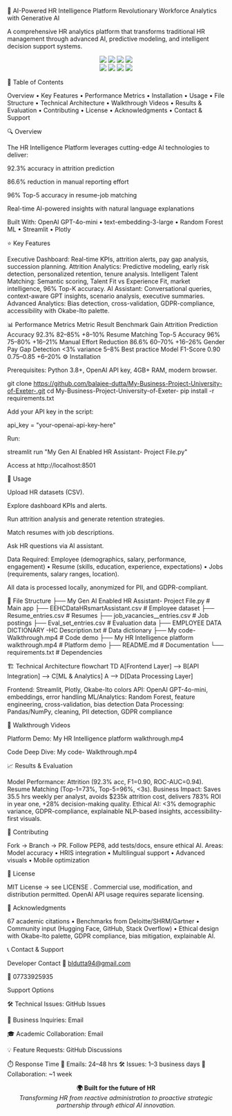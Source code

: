 🚀 AI-Powered HR Intelligence Platform
Revolutionary Workforce Analytics with Generative AI

A comprehensive HR analytics platform that transforms traditional HR management through advanced AI, predictive modeling, and intelligent decision support systems.

<p align="center"> <img src="https://img.shields.io/badge/Python-3.8+-blue.svg" /> <img src="https://img.shields.io/badge/Streamlit-1.28+-red.svg" /> <img src="https://img.shields.io/badge/OpenAI-GPT--4o--mini-green.svg" /> <img src="https://img.shields.io/badge/License-MIT-yellow.svg" /> <br /> <img src="https://img.shields.io/github/stars/balajee-dutta/My-Business-Project-University-of-Exeter-?style=social" /> <img src="https://img.shields.io/github/forks/balajee-dutta/My-Business-Project-University-of-Exeter-?style=social" /> <img src="https://img.shields.io/github/contributors/balajee-dutta/My-Business-Project-University-of-Exeter-" /> <img src="https://img.shields.io/badge/Datasets-4-green" /> </p>
📑 Table of Contents

Overview
 • Key Features
 • Performance Metrics
 • Installation
 • Usage
 • File Structure
 • Technical Architecture
 • Walkthrough Videos
 • Results & Evaluation
 • Contributing
 • License
 • Acknowledgments
 • Contact & Support

🔍 Overview

The HR Intelligence Platform leverages cutting-edge AI technologies to deliver:

92.3% accuracy in attrition prediction

86.6% reduction in manual reporting effort

96% Top-5 accuracy in resume-job matching

Real-time AI-powered insights with natural language explanations

Built With: OpenAI GPT-4o-mini • text-embedding-3-large • Random Forest ML • Streamlit • Plotly

⭐ Key Features

Executive Dashboard: Real-time KPIs, attrition alerts, pay gap analysis, succession planning.
Attrition Analytics: Predictive modeling, early risk detection, personalized retention, tenure analysis.
Intelligent Talent Matching: Semantic scoring, Talent Fit vs Experience Fit, market intelligence, 96% Top-K accuracy.
AI Assistant: Conversational queries, context-aware GPT insights, scenario analysis, executive summaries.
Advanced Analytics: Bias detection, cross-validation, GDPR-compliance, accessibility with Okabe-Ito palette.

📊 Performance Metrics
Metric	Result	Benchmark	Gain
Attrition Prediction Accuracy	92.3%	82–85%	+8–10%
Resume Matching Top-5 Accuracy	96%	75–80%	+16–21%
Manual Effort Reduction	86.6%	60–70%	+16–26%
Gender Pay Gap Detection	<3% variance	5–8%	Best practice
Model F1-Score	0.90	0.75–0.85	+6–20%
⚙️ Installation

Prerequisites: Python 3.8+, OpenAI API key, 4GB+ RAM, modern browser.

git clone https://github.com/balajee-dutta/My-Business-Project-University-of-Exeter-.git
cd My-Business-Project-University-of-Exeter-
pip install -r requirements.txt


Add your API key in the script:

api_key = "your-openai-api-key-here"


Run:

streamlit run "My Gen AI Enabled HR Assistant- Project File.py"


Access at http://localhost:8501

🚀 Usage

Upload HR datasets (CSV).

Explore dashboard KPIs and alerts.

Run attrition analysis and generate retention strategies.

Match resumes with job descriptions.

Ask HR questions via AI assistant.

Data Required: Employee (demographics, salary, performance, engagement) • Resume (skills, education, experience, expectations) • Jobs (requirements, salary ranges, location).

All data is processed locally, anonymized for PII, and GDPR-compliant.

📂 File Structure
├── My Gen AI Enabled HR Assistant- Project File.py    # Main app
├── EEHCDataHRsmartAssistant.csv                      # Employee dataset
├── Resume_entries.csv                                # Resumes
├── job_vacancies__entries.csv                        # Job postings
├── Eval_set_entries.csv                              # Evaluation data
├── EMPLOYEE DATA DICTIONARY -HC Description.txt      # Data dictionary
├── My code- Walkthrough.mp4                          # Code demo
├── My HR Intelligence platform walkthrough.mp4       # Platform demo
├── README.md                                         # Documentation
└── requirements.txt                                  # Dependencies

🏗️ Technical Architecture
flowchart TD
  A[Frontend Layer] --> B[API Integration] --> C[ML & Analytics]
  A --> D[Data Processing Layer]


Frontend: Streamlit, Plotly, Okabe-Ito colors
API: OpenAI GPT-4o-mini, embeddings, error handling
ML/Analytics: Random Forest, feature engineering, cross-validation, bias detection
Data Processing: Pandas/NumPy, cleaning, PII detection, GDPR compliance

🎥 Walkthrough Videos

Platform Demo: My HR Intelligence platform walkthrough.mp4

Code Deep Dive: My code- Walkthrough.mp4

📈 Results & Evaluation

Model Performance: Attrition (92.3% acc, F1=0.90, ROC-AUC=0.94). Resume Matching (Top-1=73%, Top-5=96%, <3s).
Business Impact: Saves 35.5 hrs weekly per analyst, avoids $235k attrition cost, delivers 783% ROI in year one, +28% decision-making quality.
Ethical AI: <3% demographic variance, GDPR-compliance, explainable NLP-based insights, accessibility-first visuals.

🤝 Contributing

Fork → Branch → PR. Follow PEP8, add tests/docs, ensure ethical AI.
Areas: Model accuracy • HRIS integration • Multilingual support • Advanced visuals • Mobile optimization

📜 License

MIT License → see LICENSE
.
Commercial use, modification, and distribution permitted. OpenAI API usage requires separate licensing.

🙌 Acknowledgments

67 academic citations • Benchmarks from Deloitte/SHRM/Gartner • Community input (Hugging Face, GitHub, Stack Overflow) • Ethical design with Okabe-Ito palette, GDPR compliance, bias mitigation, explainable AI.

📞 Contact & Support

Developer Contact
📧 bldutta94@gmail.com

📱 07733925935

Support Options

🛠️ Technical Issues: GitHub Issues

💼 Business Inquiries: Email

🎓 Academic Collaboration: Email

💡 Feature Requests: GitHub Discussions

⏱️ Response Time
📧 Emails: 24–48 hrs
🛠️ Issues: 1–3 business days
🤝 Collaboration: ~1 week

<p align="center"> <b>🌍 Built for the future of HR</b><br> <i>Transforming HR from reactive administration to proactive strategic partnership through ethical AI innovation.</i> </p>
